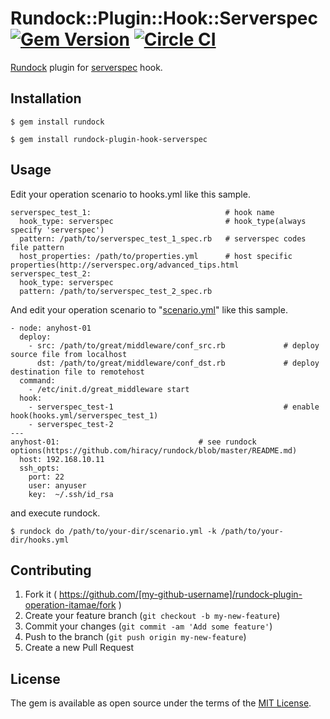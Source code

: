 # Rundock::Plugin::Hook::Serverspec [![Gem Version](https://badge.fury.io/rb/rundock-plugin-hook-serverspec.svg)](http://badge.fury.io/rb/rundock-plugin-hook-serverspec) [![Circle CI](https://circleci.com/gh/hiracy/rundock-plugin-hook-serverspec/tree/master.png?style=shield)](https://circleci.com/gh/hiracy/rundock-plugin-hook-serverspec/tree/master)

[Rundock](https://github.com/hiracy/rundock) plugin for [serverspec](http://serverspec.org) hook.

## Installation

```
$ gem install rundock
```

```
$ gem install rundock-plugin-hook-serverspec
```

## Usage

Edit your operation scenario to hooks.yml like this sample.

```
serverspec_test_1:                              # hook name
  hook_type: serverspec                         # hook_type(always specify 'serverspec')
  pattern: /path/to/serverspec_test_1_spec.rb   # serverspec codes file pattern
  host_properties: /path/to/properties.yml      # host specific properties(http://serverspec.org/advanced_tips.html
serverspec_test_2:
  hook_type: serverspec
  pattern: /path/to/serverspec_test_2_spec.rb
```

And edit your operation scenario to "[scenario.yml](https://github.com/hiracy/rundock/blob/master/scenario_sample.yml)" like this sample.

```
- node: anyhost-01
  deploy:
    - src: /path/to/great/middleware/conf_src.rb             # deploy source file from localhost
      dst: /path/to/great/middleware/conf_dst.rb             # deploy destination file to remotehost
  command:
    - /etc/init.d/great_middleware start
  hook:
    - serverspec_test-1                                      # enable hook(hooks.yml/serverspec_test_1)
    - serverspec_test-2
---
anyhost-01:                               # see rundock options(https://github.com/hiracy/rundock/blob/master/README.md)
  host: 192.168.10.11
  ssh_opts:
    port: 22
    user: anyuser
    key:  ~/.ssh/id_rsa
```

and execute rundock.

    $ rundock do /path/to/your-dir/scenario.yml -k /path/to/your-dir/hooks.yml

## Contributing

1. Fork it ( https://github.com/[my-github-username]/rundock-plugin-operation-itamae/fork )
2. Create your feature branch (`git checkout -b my-new-feature`)
3. Commit your changes (`git commit -am 'Add some feature'`)
4. Push to the branch (`git push origin my-new-feature`)
5. Create a new Pull Request

## License

The gem is available as open source under the terms of the [MIT License](http://opensource.org/licenses/MIT).

